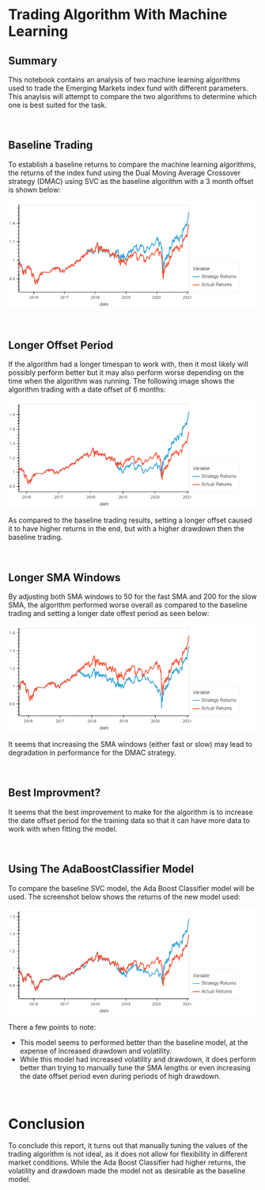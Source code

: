 # Trading Algorithm With Machine Learning

## Summary

This notebook contains an analysis of two machine learning algorithms used to trade the Emerging Markets index fund with different parameters. This anaylsis will attempt to compare the two algorithms to determine which one is best suited for the task.

<br>

## Baseline Trading

To establish a baseline returns to compare the machine learning algorithms, the returns of the index fund using the Dual Moving Average Crossover strategy (DMAC) using SVC as the baseline algorithm with a 3 month offset is shown below:

![svc](./Screenshots/three_months_offset.png)

<br>

## Longer Offset Period

If the algorithm had a longer timespan to work with, then it most likely will possibly perform better but it may also perform worse depending on the time when the algorithm was running. The following image shows the algorithm trading with a date offset of 6 months:

![three_years](./Screenshots/six_months_offset.png)

As compared to the baseline trading results, setting a longer offset caused it to have higher returns in the end, but with a higher drawdown then the baseline trading.

<br>

## Longer SMA Windows

By adjusting both SMA windows to 50 for the fast SMA and 200 for the slow SMA, the algorithm performed worse overall as compared to the baseline trading and setting a longer date offest period as seen below:

![sma_adjustments](./Screenshots/sma_adjustment.png)

It seems that increasing the SMA windows (either fast or slow) may lead to degradation in performance for the DMAC strategy.

<br>

## Best Improvment?

It seems that the best improvement to make for the algorithm is to increase the date offset period for the training data so that it can have more data to work with when fitting the model.

<br>

## Using The AdaBoostClassifier Model

To compare the baseline SVC model, the Ada Boost Classifier model will be used. The screenshot below shows the returns of the new model used:

![ada](./Screenshots/ada_plot.png)

There a few points to note:
* This model seems to performed better than the baseline model, at the expense of increased drawdown and volatility.
* While this model had increased volatility and drawdown, it does perform better than trying to manually tune the SMA lengths or even increasing the date offset period even during periods of high drawdown.

<br>

# Conclusion

To conclude this report, it turns out that manually tuning the values of the trading algorithm is not ideal, as it does not allow for flexibility in different market conditions. While the Ada Boost Classifier had higher returns, the volatility and drawdown made the model not as desirable as the baseline model.